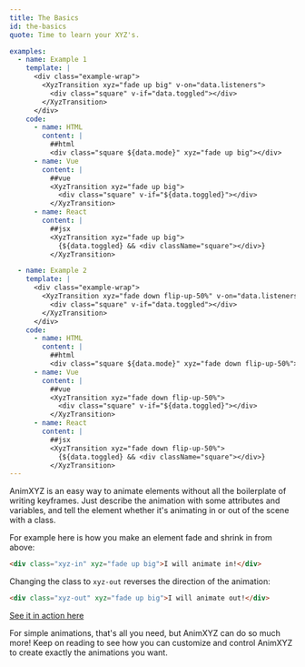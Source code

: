 ```yaml
---
title: The Basics
id: the-basics
quote: Time to learn your XYZ's.

examples:
  - name: Example 1
    template: |
      <div class="example-wrap">
        <XyzTransition xyz="fade up big" v-on="data.listeners">
          <div class="square" v-if="data.toggled"></div>
        </XyzTransition>
      </div>
    code:
      - name: HTML
        content: |
          ##html
          <div class="square ${data.mode}" xyz="fade up big"></div>
      - name: Vue
        content: |
          ##vue
          <XyzTransition xyz="fade up big">
            <div class="square" v-if="${data.toggled}"></div>
          </XyzTransition>
      - name: React
        content: |
          ##jsx
          <XyzTransition xyz="fade up big">
            {${data.toggled} && <div className="square"></div>}
          </XyzTransition>

  - name: Example 2
    template: |
      <div class="example-wrap">
        <XyzTransition xyz="fade down flip-up-50%" v-on="data.listeners">
          <div class="square" v-if="data.toggled"></div>
        </XyzTransition>
      </div>
    code:
      - name: HTML
        content: |
          ##html
          <div class="square ${data.mode}" xyz="fade down flip-up-50%"></div>
      - name: Vue
        content: |
          ##vue
          <XyzTransition xyz="fade down flip-up-50%">
            <div class="square" v-if="${data.toggled}"></div>
          </XyzTransition>
      - name: React
        content: |
          ##jsx
          <XyzTransition xyz="fade down flip-up-50%">
            {${data.toggled} && <div className="square"></div>}
          </XyzTransition>
---
```


AnimXYZ is an easy way to animate elements without all the boilerplate of writing keyframes. Just describe the animation with some attributes and variables, and tell the element whether it's animating in or out of the scene with a class.

For example here is how you make an element fade and shrink in from above:

```html
<div class="xyz-in" xyz="fade up big">I will animate in!</div>
```
Changing the class to `xyz-out` reverses the direction of the animation:

```html
<div class="xyz-out" xyz="fade up big">I will animate out!</div>
```
[See it in action here](<?tab=examples&example=Example 1#the-basics>)

For simple animations, that's all you need, but AnimXYZ can do so much more! Keep on reading to see how you can customize and control AnimXYZ to create exactly the animations you want.
